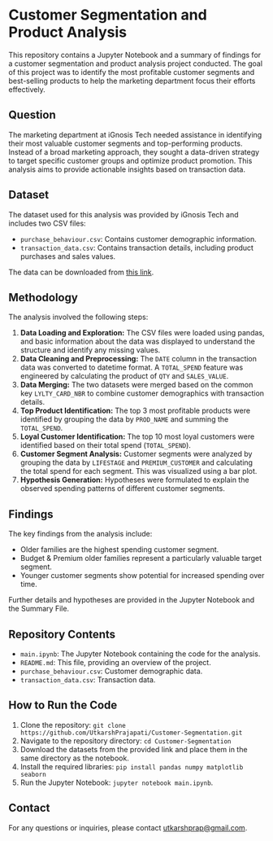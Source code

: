 # Customer Segmentation and Product Analysis

This repository contains a Jupyter Notebook and a summary of findings for a customer segmentation and product analysis project conducted. The goal of this project was to identify the most profitable customer segments and best-selling products to help the marketing department focus their efforts effectively.

## Question

The marketing department at iGnosis Tech needed assistance in identifying their most valuable customer segments and top-performing products. Instead of a broad marketing approach, they sought a data-driven strategy to target specific customer groups and optimize product promotion. This analysis aims to provide actionable insights based on transaction data.

## Dataset

The dataset used for this analysis was provided by iGnosis Tech and includes two CSV files:

*   `purchase_behaviour.csv`: Contains customer demographic information.
*   `transaction_data.csv`: Contains transaction details, including product purchases and sales values.

The data can be downloaded from [this link](https://drive.google.com/drive/folders/1JLHEIQp95b6Jo3iiXGYfIdKUrs8uWJn1?usp=sharing).

## Methodology

The analysis involved the following steps:

1.  **Data Loading and Exploration:** The CSV files were loaded using pandas, and basic information about the data was displayed to understand the structure and identify any missing values.
2.  **Data Cleaning and Preprocessing:** The `DATE` column in the transaction data was converted to datetime format. A `TOTAL_SPEND` feature was engineered by calculating the product of `QTY` and `SALES_VALUE`.
3.  **Data Merging:** The two datasets were merged based on the common key `LYLTY_CARD_NBR` to combine customer demographics with transaction details.
4.  **Top Product Identification:** The top 3 most profitable products were identified by grouping the data by `PROD_NAME` and summing the `TOTAL_SPEND`.
5.  **Loyal Customer Identification:** The top 10 most loyal customers were identified based on their total spend (`TOTAL_SPEND`).
6.  **Customer Segment Analysis:** Customer segments were analyzed by grouping the data by `LIFESTAGE` and `PREMIUM_CUSTOMER` and calculating the total spend for each segment. This was visualized using a bar plot.
7.  **Hypothesis Generation:** Hypotheses were formulated to explain the observed spending patterns of different customer segments.

## Findings

The key findings from the analysis include:

*   Older families are the highest spending customer segment.
*   Budget & Premium older families represent a particularly valuable target segment.
*   Younger customer segments show potential for increased spending over time.

Further details and hypotheses are provided in the Jupyter Notebook and the Summary File.

## Repository Contents

*   `main.ipynb`: The Jupyter Notebook containing the code for the analysis.
*   `README.md`: This file, providing an overview of the project.
*   `purchase_behaviour.csv`: Customer demographic data.
*   `transaction_data.csv`: Transaction data.

## How to Run the Code

1.  Clone the repository: `git clone https://github.com/UtkarshPrajapati/Customer-Segmentation.git`
2.  Navigate to the repository directory: `cd Customer-Segmentation`
3.  Download the datasets from the provided link and place them in the same directory as the notebook.
4.  Install the required libraries: `pip install pandas numpy matplotlib seaborn`
5.  Run the Jupyter Notebook: `jupyter notebook main.ipynb`.

## Contact

For any questions or inquiries, please contact [utkarshprap@gmail.com](mailto:utkarshprap@gmail.com).
